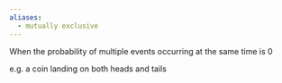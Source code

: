 ```yaml
---
aliases:
  - mutually exclusive
---
```


When the probability of multiple events occurring at the same time is 0

e.g. a coin landing on both heads and tails